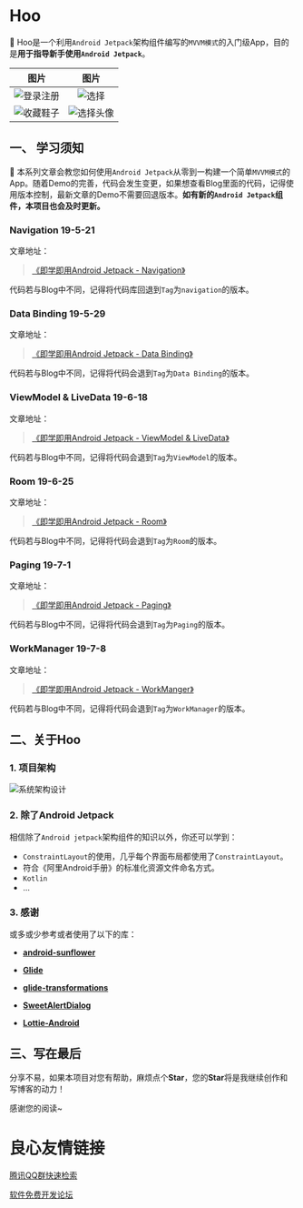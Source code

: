 # Hoo

🚀 Hoo是一个利用`Android Jetpack`架构组件编写的`MVVM模式`的入门级App，目的是**用于指导新手使用`Android Jetpack`**。

|                             图片                             |                             图片                             |
| :----------------------------------------------------------: | :----------------------------------------------------------: |
| ![登录注册](https://github.com/mCyp/Hoo/blob/master/pic/register.gif) | ![选择](https://github.com/mCyp/Hoo/blob/master/pic/select.gif) |
| ![收藏鞋子](https://github.com/mCyp/Hoo/blob/master/pic/favourite.gif) | ![选择头像](https://github.com/mCyp/Hoo/blob/master/pic/header.gif) |

## 一、 学习须知

🚀 本系列文章会教您如何使用`Android Jetpack`从零到一构建一个简单`MVVM模式`的App。随着Demo的完善，代码会发生变更，如果想查看Blog里面的代码，记得使用版本控制，最新文章的Demo不需要回退版本。**如有新的`Android Jetpack`组件，本项目也会及时更新。**

### Navigation 19-5-21

文章地址：

> [《即学即用Android Jetpack - Navigation》](http://u.720life.cn/g/8a0e6e781ca1335d5641e0f9d5e96ab9539f10d48821edfcc7c10b4d1dfe13f7b44ae99f1bed8e9dcf58b4b58f5c0b0c) 

代码若与Blog中不同，记得将代码库回退到`Tag`为`navigation`的版本。

### Data Binding 19-5-29

文章地址：

> [《即学即用Android Jetpack - Data Binding》](http://u.720life.cn/g/8a0e6e781ca1335d5641e0f9d5e96ab9c9931ff528fe7b9b82995ef693f93c5bd7e87a292536fb7ec97a4daa8122f00c) 

代码若与Blog中不同，记得将代码会退到`Tag`为`Data Binding`的版本。

### ViewModel & LiveData 19-6-18

文章地址：

> [《即学即用Android Jetpack - ViewModel & LiveData》](http://u.720life.cn/g/8a0e6e781ca1335d5641e0f9d5e96ab95be75147a74784eb6cfb321ec17cc5e322a74f3454767adb30051cecd1fb0e7a) 

代码若与Blog中不同，记得将代码会退到`Tag`为`ViewModel`的版本。

### Room 19-6-25

文章地址：

>[《即学即用Android Jetpack - Room》](http://u.720life.cn/g/8a0e6e781ca1335d5641e0f9d5e96ab9d3b4a87234d0908fbb929b5487abb935abe3cbb053cf5284ed58da8482d4889a) 

代码若与Blog中不同，记得将代码会退到`Tag`为`Room`的版本。

### Paging 19-7-1

文章地址：

> [《即学即用Android Jetpack - Paging》](http://u.720life.cn/g/8a0e6e781ca1335d5641e0f9d5e96ab9a6500eddd6519164137c62624b4f9eeca5b38cf44e4f2d2af850cf99b1366e94) 

代码若与Blog中不同，记得将代码会退到`Tag`为`Paging`的版本。

### WorkManager 19-7-8

文章地址：

>[《即学即用Android Jetpack - WorkManger》](http://u.720life.cn/g/8a0e6e781ca1335d5641e0f9d5e96ab9a6fa55766d115985ad1e07001884cfb6729db6453f416761cae784f021a7f9b0) 

代码若与Blog中不同，记得将代码会退到`Tag`为`WorkManager`的版本。

## 二、关于Hoo

### 1. 项目架构

![系统架构设计](https://github.com/mCyp/Hoo/blob/master/pic/系统架构设计.png)

### 2. 除了Android Jetpack

相信除了`Android jetpack`架构组件的知识以外，你还可以学到：

- `ConstraintLayout`的使用，几乎每个界面布局都使用了`ConstraintLayout`。
- 符合《阿里Android手册》的标准化资源文件命名方式。
- `Kotlin`
- ...

### 3. 感谢

或多或少参考或者使用了以下的库：

- [**android-sunflower**](http://u.720life.cn/g/54145d0471d91890860f7f8463c03046b102b10669e4313ff25624ee085d1fd5b0aa77311f5c0e6083d82134732609bf6930128381e21c2ace5689fa29bbf97b) 

- [**Glide**](http://u.720life.cn/g/54145d0471d91890860f7f8463c0304651118b5c333a886eda9bc25794653510551309d554f196c3515983f263dd5c9a) 

- [**glide-transformations**](http://u.720life.cn/g/54145d0471d91890860f7f8463c0304656304940c4e6cb68d6caeb57164c02f263caf5cc3c52f76acf94ec52dcfa7bb42553a64dd01c4522450c272085c20222) 

- [**SweetAlertDialog**](http://u.720life.cn/g/54145d0471d91890860f7f8463c03046d1334d48b5772f5099967d87eda99817df1b809ec23af5c817c3b3d83da1fb39) 

- [**Lottie-Android**](http://u.720life.cn/g/54145d0471d91890860f7f8463c030460d45ac8b2a4f0f6d6e146dc17d356a2a45e7d3748a39476024fe016e57d0f981) 

## 三、写在最后

分享不易，如果本项目对您有帮助，麻烦点个**Star**，您的**Star**将是我继续创作和写博客的动力！

感谢您的阅读~


 # 良心友情链接

[腾讯QQ群快速检索](http://u.720life.cn/s/8cf73f7c)

[软件免费开发论坛](http://u.720life.cn/s/bbb01dc0)